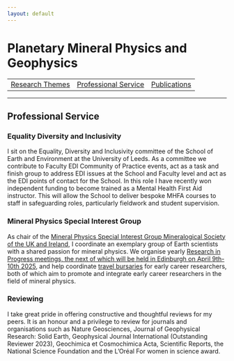 ```yaml
---
layout: default
---
```


# Planetary Mineral Physics and Geophysics

|    |    |    |
|----|----|----|
| [Research Themes](./research-themes.html) | [Professional Service](./professional-service.html) | [Publications](./publications.html) |

* * *

## Professional Service
### Equality Diversity and Inclusivity
I sit on the Equality, Diversity and Inclusivity committee of the School of Earth and Environment at the University of Leeds. As a committee we contribute to Faculty EDI Community of Practice events, act as a task and finish group to address EDI issues at the School and Faculty level and act as the EDI points of contact for the School. In this role I have recently won independent funding to become trained as a Mental Health First Aid instructor. This will allow the School to deliver bespoke MHFA courses to staff in safeguarding roles, particularly fieldwork and student supervision.

### Mineral Physics Special Interest Group
As chair of the <a href="https://www.minersoc.org/mpg.html"> Mineral Physics Special Interest Group Mineralogical Society of the UK and Ireland</a>, I coordinate an exemplary group of Earth scientists with a shared passion for mineral physics. We organise yearly <a href="https://minphys.github.io/"> Research in Progress meetings, the next of which will be held in Edinburgh on April 9th-10th 2025</a>, and help coordinate <a href="https://www.minersoc.org/mpg-bursaries.html">travel bursaries</a> for early career researchers, both of which aim to promote and integrate early career researchers in the field of mineral physics.

### Reviewing
I take great pride in offering constructive and thoughtful reviews for my peers. It is an honour and a privilege to review for journals and organisations such as Nature Geosciences, Journal of Geophysical Research: Solid Earth, Geophysical Journal International (Outstanding Reviewer 2023), Geochimica et Cosmochimica Acta, Scientific Reports, the National Science Foundation and the L’Oréal For women in science award.
